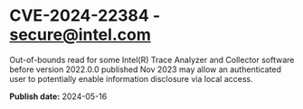 # CVE-2024-22384 - secure@intel.com

Out-of-bounds read for some Intel(R) Trace Analyzer and Collector software before version 2022.0.0 published Nov 2023 may allow an authenticated user to potentially enable information disclosure via local access.

**Publish date:** 2024-05-16
